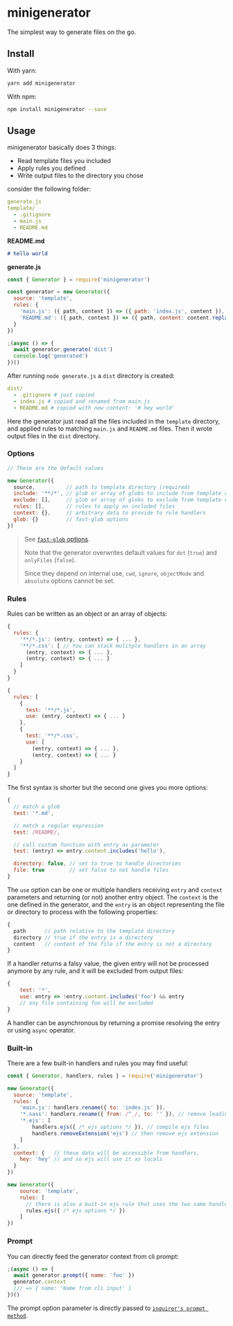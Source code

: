 # minigenerator

The simplest way to generate files on the go.

## Install

With yarn:

```bash
yarn add minigenerator
```

With npm:

```bash
npm install minigenerator --save
```

## Usage

minigenerator basically does 3 things:
- Read template files you included
- Apply rules you defined
- Write output files to the directory you chose

consider the following folder:

```yaml
generate.js
template/
  - .gitignore
  - main.js
  - README.md
```

**README.md**

```markdown
# hello world
```

**generate.js**

```javascript
const { Generator } = require('minigenerator')

const generator = new Generator({
  source: 'template',
  rules: {
    'main.js': ({ path, content }) => ({ path: 'index.js', content }),
    'README.md': ({ path, content }) => ({ path, content: content.replace('hello', 'hey') })
  }
})

;(async () => {
  await generator.generate('dist')
  console.log('generated')
})()
```

After running `node generate.js` a `dist` directory is created:

```yaml
dist/
  - .gitignore # just copied
  - index.js # copied and renamed from main.js
  - README.md # copied with new content: '# hey world'
```

Here the generator just read all the files included in the `template` directory, and applied rules to matching `main.js` and `README.md` files. Then it wrote output files in the `dist` directory.

### Options

```javascript
// These are the default values

new Generator({
  source,          // path to template directory (required)
  include: '**/*', // glob or array of globs to include from template directory
  exclude: [],     // glob or array of globs to exclude from template directory
  rules: [],       // rules to apply on included files
  context: {},     // arbitrary data to provide to rule handlers
  glob: {}         // fast-glob options
})
```

> See [`fast-glob` options](https://github.com/mrmlnc/fast-glob#options-1).
> 
> Note that the generator overwrites default values for `dot` (`true`) and `onlyFiles` (`false`).
> 
> Since they depend on internal use, `cwd`, `ignore`, `objectMode` and `absolute` options cannot be set.


### Rules

Rules can be written as an object or an array of objects:

```javascript
{
  rules: {
    '**/*.js': (entry, context) => { ... },
    '**/*.css': [ // You can stack mulitple handlers in an array
      (entry, context) => { ... },
      (entry, context) => { ... }
    ]
  }
}
```

```javascript
{
  rules: [
    {
      test: '**/*.js',
      use: (entry, context) => { ... }
    },
    {
      test: '**/*.css',
      use: [
        (entry, context) => { ... },
        (entry, context) => { ... }
    }
  ]
}
```

The first syntax is shorter but the second one gives you more options:

```javascript
{
  // match a glob
  test: '*.md',

  // match a regular expression
  test: /README/,

  // call custom function with entry as parameter
  test: (entry) => entry.content.includes('hello'),

  directory: false, // set to true to handle directories
  file: true        // set false to not handle files
}
```

The `use` option can be one or multiple handlers receiving `entry` and `context` parameters and returning (or not) another entry object. The `context` is the one defined in the generator, and the `entry` is an object representing the file or directory to process with the following properties:

```javascript
{
  path      // path relative to the template directory
  directory // true if the entry is a directory
  content   // content of the file if the entry is not a directory
}
```

If a handler returns a falsy value, the given entry will not be processed anymore by any rule, and it will be excluded from output files:

```javascript
{
    test: '*',
    use: entry => !entry.content.includes('foo') && entry
    // any file containing foo will be excluded
}
```

A handler can be asynchronous by returning a promise resolving the entry or using `async` operator.

### Built-in

There are a few built-in handlers and rules you may find useful:

```javascript
const { Generator, handlers, rules } = require('minigenerator')

new Generator({
  source: 'template',
  rules: {
    'main.js': handlers.rename({ to: 'index.js' }),
    '*.sass': handlers.rename({ from: /^_/, to: '' }), // remove leading underscore
    '*.ejs': [
        handlers.ejs({ /* ejs options */ }), // compile ejs files
        handlers.removeExtension('ejs') // then remove ejs extension
    ]
  },
  context: {   // these data will be accessible from handlers,
    hey: 'hey' // and so ejs will use it as locals
  }
})

new Generator({
    source: 'template',
    rules: [
      // there is also a buit-in ejs rule that uses the two same handlers and glob as above
      rules.ejs({ /* ejs options */ })
    ]
})
```

### Prompt

You can directly feed the generator context from cli prompt:

```javascript
;(async () => {
  await generator.prompt({ name: 'foo' })
  generator.context
  /// => { name: 'Name from cli input' }
})()
```

The prompt option parameter is directly passed to [`inquirer's prompt method`](https://github.com/SBoudrias/Inquirer.js/#inquirerpromptquestions---promise).
